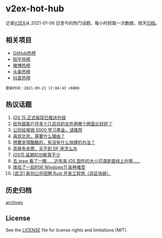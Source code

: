# v2ex-hot-hub

 记录[V2EX](https://www.v2ex.com/)从 2021-01-06 日至今的热门话题。每小时抓取一次数据，按天[归档](archives)。
 
 ## 相关项目

- [GitHub热榜](https://github.com/snaildev/github-hot-hub)
- [知乎热榜](https://github.com/snaildev/zhihu-hot-hub)
- [微博热榜](https://github.com/snaildev/weibo-hot-hub)
- [头条热榜](https://github.com/snaildev/toutiao-hot-hub)
- [抖音热榜](https://github.com/snaildev/douyin-hot-hub)


 `更新时间：2021-09-21 17:04:43 +0800`

## 热议话题

1. [iOS 15 正式版现已推送升级](https://www.v2ex.com/t/803122)
1. [给外国客户共享个几百兆的文件用哪个网盘比较好？](https://www.v2ex.com/t/803106)
1. [公司给报销 5000 学习基金，请推荐](https://www.v2ex.com/t/803078)
1. [喜欢北京，需要什么理由？](https://www.v2ex.com/t/803091)
1. [想要变得酷酷的，有没有什么快捷的办法？](https://www.v2ex.com/t/803103)
1. [高铁有余票，买不到 DF 座怎么办](https://www.v2ex.com/t/803133)
1. [iOS15 延期的功能真不少](https://www.v2ex.com/t/803125)
1. [去 ipsw 看了一眼……近年来 iOS 固件的大小可谓是直线上升啊……](https://www.v2ex.com/t/803127)
1. [体验了一段时间 Windows11 各种难受](https://www.v2ex.com/t/803146)
1. [[武汉] 新创公司招聘 Rust 开发工程师（非区块链）](https://www.v2ex.com/t/803118)

## 历史归档

[archives](archives)

## License

See the [LICENSE](LICENSE) file for license rights and limitations (MIT).
